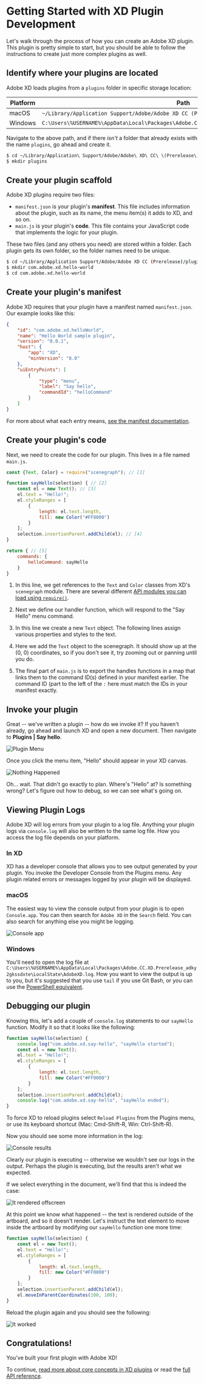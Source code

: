 # Getting Started with XD Plugin Development

Let's walk through the process of how you can create an Adobe XD plugin. This plugin is pretty simple to start, but you should be able to follow the instructions to create just more complex plugins as well.

## Identify where your plugins are located

Adobe XD loads plugins from a `plugins` folder in specific storage location:

Platform | Path
---------|-----------
macOS    | `~/Library/Application Support/Adobe/Adobe XD CC (Prerelease)/`  (note: ~/Library, not /Library)
Windows  |  `C:\Users\%USERNAME%\AppData\Local\Packages\Adobe.CC.XD.Prerelease_adky2gkssdxte\LocalState\`

Navigate to the above path, and if there _isn't_ a folder that already exists with the name `plugins`, go ahead and create it.

```bash
$ cd ~/Library/Application\ Support/Adobe/Adobe\ XD\ CC\ \(Prerelease\)/
$ mkdir plugins
```

## Create your plugin scaffold

Adobe XD plugins require two files:

* `manifest.json` is your plugin's **manifest**. This file includes information about the plugin, such as its name, the menu item(s) it adds to XD, and so on.
* `main.js` is your plugin's **code**. This file contains your JavaScript code that implements the logic for your plugin.

These two files (and any others you need) are stored within a folder. Each plugin gets its own folder, so the folder names need to be unique.

```bash
$ cd ~/Library/Application Support/Adobe/Adobe XD CC (Prerelease)/plugins
$ mkdir com.adobe.xd.hello-world
$ cd com.adobe.xd.hello-world
```

## Create your plugin's manifest

Adobe XD requires that your plugin have a manifest named `manifest.json`. Our example looks like this:

```json
{
    "id": "com.adobe.xd.helloWorld",
    "name": "Hello World sample plugin",
    "version": "0.0.1",
    "host": {
        "app": "XD",
        "minVersion": "8.0"
    },
    "uiEntryPoints": [
        {
            "type": "menu",
            "label": "Say hello",
            "commandId": "helloCommand"
        }
    ]
}
```

For more about what each entry means, [see the manifest documentation](../reference/manifest.md).

## Create your plugin's code

Next, we need to create the code for our plugin. This lives in a file named `main.js`.

```js
const {Text, Color} = require("scenegraph"); // [1]

function sayHello(selection) { // [2]
    const el = new Text(); // [3]
    el.text = "Hello!";
    el.styleRanges = [
        {
            length: el.text.length,
            fill: new Color("#FF0000")
        }
    ];
    selection.insertionParent.addChild(el); // [4]
}

return { // [5]
    commands: {
        helloCommand: sayHello
    }
}
```

1. In this line, we get references to the `Text` and `Color` classes from XD's `scenegraph` module. There are several different [API modules you can load using `require()`](./index.md#apis).

2. Next we define our handler function, which will respond to the "Say Hello" menu command.

3. In this line we create a new `Text` object. The following lines assign various properties and styles to the text.

4. Here we add the `Text` object to the scenegraph. It should show up at the (0, 0) coordinates, so if you don't see it, try zooming out or panning until you do.

5. The final part of `main.js` is to export the handles functions in a map that links them to the command ID(s) defined in your manifest earlier. The command ID (part to the left of the `:` here must match the IDs in your manifest exactly.

## Invoke your plugin

Great -- we've written a plugin -- how do we invoke it? If you haven't already, go ahead and launch XD and open a new document. Then navigate to **Plugins | Say hello**.

![Plugin Menu](./getting-started/menu.png)

Once you click the menu item, "Hello" should appear in your XD canvas.

![Nothing Happened](./getting-started/nothing-happened.png)

Oh... wait. That didn't go exactly to plan. Where's "Hello" at? Is something wrong? Let's figure out how to debug, so we can see what's going on.

## Viewing Plugin Logs

Adobe XD will log errors from your plugin to a log file. Anything your plugin logs via `console.log` will also be written to the same log file. How you access the log file depends on your platform.

### In XD

XD has a developer console that allows you to see output generated by your plugin. You invoke the Developer Console from the Plugins menu. Any plugin related errors or messages logged by your plugin will be displayed.

### macOS

The easiest way to view the console output from your plugin is to open `Console.app`. You can then search for `Adobe XD` in the `Search` field. You can also search for anything else you might be logging.

![Console app](./getting-started/console-app-filter.png)

### Windows

You'll need to open the log file at `C:\Users\%USERNAME%\AppData\Local\Packages\Adobe.CC.XD.Prerelease_adky2gkssdxte\LocalState\AdobeXD.log`. How you want to view the output is up to you, but it's suggested that you use `tail` if you use Git Bash, or you can use the [PowerShell equivalent](https://stackoverflow.com/questions/187587/a-windows-equivalent-of-the-unix-tail-command/188126#188126).

## Debugging our plugin

Knowing this, let's add a couple of `console.log` statements to our `sayHello` function. Modify it so that it looks like the following:

```js
function sayHello(selection) {
    console.log("com.adobe.xd.say-hello", "sayHello started");
    const el = new Text();
    el.text = "Hello!";
    el.styleRanges = [
        {
            length: el.text.length,
            fill: new Color("#FF0000")
        }
    ];
    selection.insertionParent.addChild(el);
    console.log("com.adobe.xd.say-hello", "sayHello ended");
}
```

To force XD to reload plugins select `Reload Plugins` from the Plugins menu, or use its keyboard shortcut (Mac: Cmd-Shift-R, Win: Ctrl-Shift-R).

Now you should see some more information in the log:

![Console results](./getting-started/console-app-results.png)

Clearly our plugin is executing -- otherwise we wouldn't see our logs in the output. Perhaps the plugin is executing, but the results aren't what we expected.

If we select everything in the document, we'll find that this is indeed the case:

![It rendered offscreen](./getting-started/rendered-offscreen.png)

At this point we know what happened -- the text is rendered outside of the artboard, and so it doesn't render. Let's instruct the text element to move inside the artboard by modifying our `sayHello` function one more time:


```js
function sayHello(selection) {
    const el = new Text();
    el.text = "Hello!";
    el.styleRanges = [
        {
            length: el.text.length,
            fill: new Color("#FF0000")
        }
    ];
    selection.insertionParent.addChild(el);
    el.moveInParentCoordinates(100, 100);
}
```

Reload the plugin again and you should see the following:

![It worked](./getting-started/on-canvas.png)


## Congratulations!

You've built your first plugin with Adobe XD!

To continue, [read more about core concepts in XD plugins](../index.md#concepts) or read the [full API reference](../index.md#apis).
